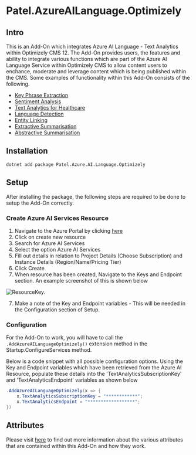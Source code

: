 # Patel.AzureAILanguage.Optimizely


## Intro

This is an Add-On which integrates Azure AI Language - Text Analytics within Optimizely CMS 12. The Add-On provides users, the features and ability to integrate various functions which are part of the Azure AI Language Service within Optimizely CMS to allow content users to enchance, moderate and leverage content which is being published within the CMS. Some examples of functionality within this Add-On consists of the following.

- [Key Phrase Extraction](https://learn.microsoft.com/en-gb/azure/ai-services/language-service/key-phrase-extraction/overview)
- [Sentiment Analysis](https://learn.microsoft.com/en-gb/azure/ai-services/language-service/sentiment-opinion-mining/overview?tabs=prebuilt)
- [Text Analytics for Healthcare](https://learn.microsoft.com/en-gb/azure/ai-services/language-service/text-analytics-for-health/overview?tabs=ner)
- [Language Detection](https://learn.microsoft.com/en-gb/azure/ai-services/language-service/language-detection/overview)
- [Entity Linking](https://learn.microsoft.com/en-gb/azure/ai-services/language-service/entity-linking/overview)
- [Extractive Summarisation](https://learn.microsoft.com/en-gb/azure/ai-services/language-service/summarization/overview?tabs=document-summarization)
- [Abstractive Summarisation](https://learn.microsoft.com/en-gb/azure/ai-services/language-service/summarization/overview?tabs=document-summarization)

## Installation

```
dotnet add package Patel.Azure.AI.Language.Optimizely
```
## Setup

After installing the package, the following steps are required to be done to setup the Add-On correctly.

### Create Azure AI Services Resource
1. Navigate to the Azure Portal by clicking [here](https://portal.azure.com/)
1. Click on create new resource 
1. Search for Azure AI Services
2. Select the option Azure AI Services
3. Fill out details in relation to Project Details (Choose Subscription) and Instance Details (Region/Name/Pricing Tier)
4. Click Create
5. When resource has been created, Navigate to the Keys and Endpoint section. An example screenshot of this is shown below

![ResourceKey.](https://github.com/AnilOptimizely/Patel-Azure.AI.Language.Optimizely/blob/main/docs/Images/AzureAIServicesResourceKeyEndpointInfo.JPG)

7. Make a note of the Key and Endpoint variables - This will be needed in the Configuration section of Setup.

### Configuration

For the Add-On to work, you will have to call the `.AddAzureAILanguageOptimizely()` extension method in the Startup.ConfigureServices method.

Below is a code snippet with all possible configuration options. Using the Key and Endpoint variables which have been retrieved from the Azure AI Resource, populate these details into the 'TextAnalyticsSubscriptionKey' and 'TextAnalyticsEndpoint' variables as shown below

```csharp
.AddAzureAILanguageOptimizely(x => {
    x.TextAnalyticsSubscriptionKey = "************";
    x.TextAnalyticsEndpoint = "******************";
})

```

## Attributes
Please visit [here](https://github.com/AnilOptimizely/Patel-Azure.AI.Language.Optimizely/blob/develop/docs/Attributes.md) to find out more information about the various attributes that are contained within this Add-On and how they work.
